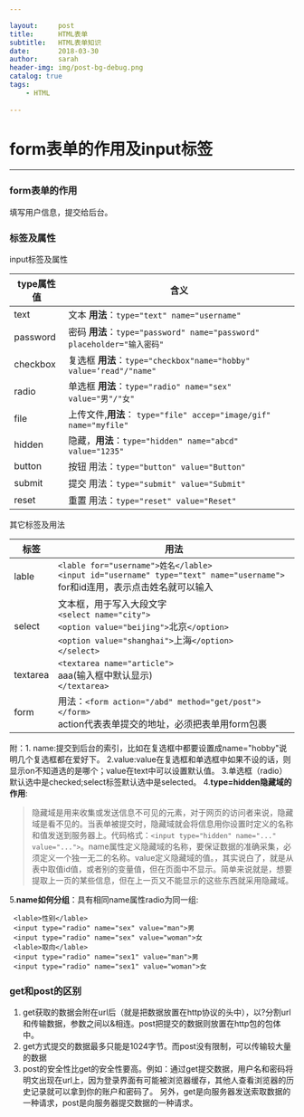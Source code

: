 ```yaml
---

layout:     post
title:      HTML表单
subtitle:   HTML表单知识
date:       2018-03-30
author:     sarah
header-img: img/post-bg-debug.png
catalog: true
tags:
    - HTML
    
---
```



# form表单的作用及input标签

***
### form表单的作用
填写用户信息，提交给后台。

### 标签及属性

input标签及属性

| type属性值 | 含义 |
| --- | --- |
|text|文本 **用法**：```type="text" name="username"```|
|password|密码 **用法**：```type="password" name="password" ```<br>```placeholder="输入密码"```|
|checkbox|复选框 **用法**：```type="checkbox"name="hobby" value=‘read"/"name"```|
|radio|单选框  **用法**：```type="radio" name="sex" value="男"/"女"```|
|file|上传文件,**用法**： ```type="file" accep="image/gif" name="myfile"```|
|hidden|隐藏，**用法**：```type="hidden" name="abcd" value="1235"```|
|button|按钮  用法：```type="button" value="Button"```|
|submit|提交 用法：```type="submit" value="Submit"```|
|reset|重置 用法：```type="reset" value="Reset"```|

其它标签及用法 


|标签|用法|
|---|---|
|lable|```<lable for="username">姓名</lable>```<br>```<input id="username" type="text" name="username">```<br> for和id连用，表示点击姓名就可以输入|
|select|文本框，用于写入大段文字<br>`<select name="city">`<br>`<option value="beijing">`北京`</option>`<br>`<option value="shanghai">`上海`</option>`<br>`</select>`|
|textarea|`<textarea name="article">`<br>aaa(输入框中默认显示)<br>`</textarea>`|
|form|用法：```<form action="/abd" method="get/post"></form>```<br>action代表表单提交的地址，必须把表单用form包裹|

附：1. name:提交到后台的索引，比如在复选框中都要设置成name="hobby"说明几个复选框都在爱好下。
2.value:value在复选框和单选框中如果不设的话，则显示on不知道选的是哪个；value在text中可以设置默认值。
3.单选框（radio）默认选中是checked;select标签默认选中是selected。
4.**type=hidden隐藏域的作用**:
>隐藏域是用来收集或发送信息不可见的元素，对于网页的访问者来说，隐藏域是看不见的。当表单被提交时，隐藏域就会将信息用你设置时定义的名称和值发送到服务器上。代码格式：```<input type="hidden" name="..." value="...">```。name属性定义隐藏域的名称，要保证数据的准确采集，必须定义一个独一无二的名称。value定义隐藏域的值。，其实说白了，就是从表中取值id值，或者别的变量值，但在页面中不显示。简单来说就是，想要提取上一页的某些信息，但在上一页又不能显示的这些东西就采用隐藏域。

5.**name如何分组**：具有相同name属性radio为同一组: 

```
 <lable>性别</lable>
 <input type="radio" name="sex" value="man">男
 <input type="radio" name="sex" value="woman">女
 <lable>取向</lable>
 <input type="radio" name="sex1" value="man">男
 <input type="radio" name="sex1" value="woman">女
 ```
### get和post的区别
1. get获取的数据会附在url后（就是把数据放置在http协议的头中），以?分割url和传输数据，参数之间以&相连。post把提交的数据则放置在http包的包体中。
2. get方式提交的数据最多只能是1024字节。而post没有限制，可以传输较大量的数据
3. post的安全性比get的安全性要高。例如：通过get提交数据，用户名和密码将明文出现在url上，因为登录界面有可能被浏览器缓存，其他人查看浏览器的历史记录就可以拿到你的账户和密码了。
另外，get是向服务器发送索取数据的一种请求，post是向服务器提交数据的一种请求。
